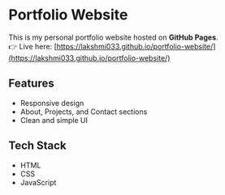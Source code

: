  # Portfolio Website

This is my personal portfolio website hosted on **GitHub Pages**.  
👉 Live here: [https://lakshmi033.github.io/portfolio-website/](https://lakshmi033.github.io/portfolio-website/)

## Features
- Responsive design  
- About, Projects, and Contact sections  
- Clean and simple UI  

## Tech Stack
- HTML  
- CSS  
- JavaScript
